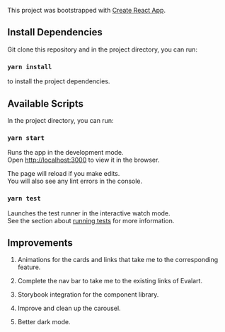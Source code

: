 This project was bootstrapped with
[Create React App](https://github.com/facebook/create-react-app).

## Install Dependencies

Git clone this repository and in the project directory, you can run:

### `yarn install`

to install the project dependencies.

## Available Scripts

In the project directory, you can run:

### `yarn start`

Runs the app in the development mode.<br /> Open
[http://localhost:3000](http://localhost:3001) to view it in the browser.

The page will reload if you make edits.<br /> You will also see any lint errors
in the console.

### `yarn test`

Launches the test runner in the interactive watch mode.<br /> See the section
about
[running tests](https://facebook.github.io/create-react-app/docs/running-tests)
for more information.

## Improvements

1. Animations for the cards and links that take me to the corresponding feature.

2. Complete the nav bar to take me to the existing links of Evalart.

3. Storybook integration for the component library.

4. Improve and clean up the carousel.

5. Better dark mode.
